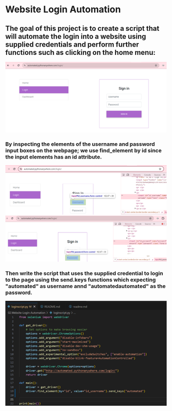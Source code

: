 #  Website  Login Automation

## The goal of this project is to create a script that will automate the login into a website using supplied credentials  and perform further functions such as clicking on the home menu:

![Login page](./images/loginpage.png)

### By inspecting the elements of the username and password input boxes on the webpage; we use find_element by  id since the input elements has an id attribute. 
![Inspect element username](./images/inspect.png)
![Inspect element password](./images/inspect2.png)
### Then write the script that uses the supplied credential to login to the page using the send.keys functions which expecting "automated" as username annd "automatedautomated" as the password.
![Script](./images/codeupdate.png)